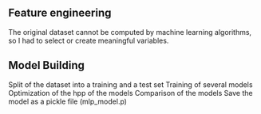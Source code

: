 ## Feature engineering

The original dataset cannot be computed by machine learning algorithms, so I had to select or create meaningful variables.

## Model Building

Split of the dataset into a training and a test set
Training of several models
Optimization of the hpp of the models
Comparison of the models
Save the model as a pickle file (mlp_model.p)